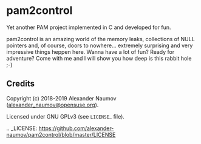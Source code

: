 # pam2control
Yet another PAM project implemented in C and developed for fun.

pam2control is an amazing world of the memory leaks, collections of NULL
pointers and, of course, doors to nowhere... extremely surprising and very
impressive things heppen here.
Wanna have a lot of fun? Ready for adventure? Сome with me and I will
show you how deep is this rabbit hole ;-)

Credits
-------

Copyright (c) 2018-2019 Alexander Naumov (alexander_naumov@opensuse.org).

Licensed under GNU GPLv3 (see `LICENSE`_ file).


.. _LICENSE: https://github.com/alexander-naumov/pam2control/blob/master/LICENSE
